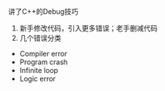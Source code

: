 讲了C++的Debug技巧
1. 新手修改代码，引入更多错误；老手删减代码
2. 几个错误分类
- Compiler error
- Program crash
- Infinite loop
- Logic error